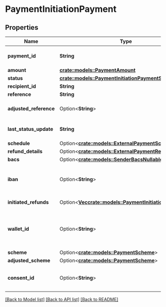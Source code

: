 # PaymentInitiationPayment

## Properties

Name | Type | Description | Notes
------------ | ------------- | ------------- | -------------
**payment_id** | **String** | The ID of the payment. Like all Plaid identifiers, the `payment_id` is case sensitive. | 
**amount** | [**crate::models::PaymentAmount**](PaymentAmount.md) |  | 
**status** | [**crate::models::PaymentInitiationPaymentStatus**](PaymentInitiationPaymentStatus.md) |  | 
**recipient_id** | **String** | The ID of the recipient | 
**reference** | **String** | A reference for the payment. | 
**adjusted_reference** | Option<**String**> | The value of the reference sent to the bank after adjustment to pass bank validation rules. | [optional]
**last_status_update** | **String** | The date and time of the last time the `status` was updated, in IS0 8601 format | 
**schedule** | Option<[**crate::models::ExternalPaymentScheduleGet**](ExternalPaymentScheduleGet.md)> |  | [optional]
**refund_details** | Option<[**crate::models::ExternalPaymentRefundDetails**](ExternalPaymentRefundDetails.md)> |  | [optional]
**bacs** | Option<[**crate::models::SenderBacsNullable**](SenderBACSNullable.md)> |  | 
**iban** | Option<**String**> | The International Bank Account Number (IBAN) for the sender, if specified in the `/payment_initiation/payment/create` call. | 
**initiated_refunds** | Option<[**Vec<crate::models::PaymentInitiationRefund>**](PaymentInitiationRefund.md)> | Initiated refunds associated with the payment. | [optional]
**wallet_id** | Option<**String**> | The EMI (E-Money Institution) wallet that this payment is associated with, if any. This wallet is used as an intermediary account to enable Plaid to reconcile the settlement of funds for Payment Initiation requests. | [optional]
**scheme** | Option<[**crate::models::PaymentScheme**](PaymentScheme.md)> |  | [optional]
**adjusted_scheme** | Option<[**crate::models::PaymentScheme**](PaymentScheme.md)> |  | [optional]
**consent_id** | Option<**String**> | The payment consent ID that this payment was initiated with. Is present only when payment was initiated using the payment consent. | [optional]

[[Back to Model list]](../README.md#documentation-for-models) [[Back to API list]](../README.md#documentation-for-api-endpoints) [[Back to README]](../README.md)


